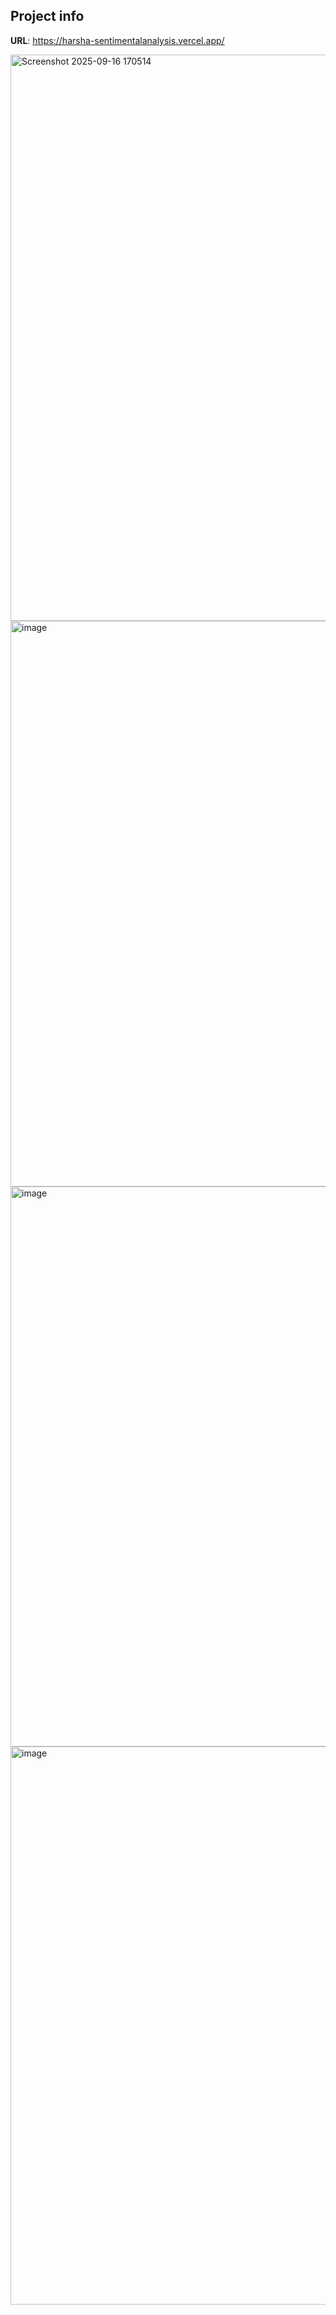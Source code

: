 
## Project info

**URL**: https://harsha-sentimentalanalysis.vercel.app/

<img width="1293" height="906" alt="Screenshot 2025-09-16 170514" src="https://github.com/user-attachments/assets/d4c0d3d2-2236-44e8-a2ee-7ea29e8b4473" />
<img width="1321" height="905" alt="image" src="https://github.com/user-attachments/assets/b5d16b85-9071-4ee3-81fe-ddb5c00151b0" />
<img width="1305" height="896" alt="image" src="https://github.com/user-attachments/assets/6eca6695-6e67-40da-a012-fc38a3da18be" />
<img width="1346" height="893" alt="image" src="https://github.com/user-attachments/assets/e7ec0a72-1fa3-4abf-905b-d674018192af" />

